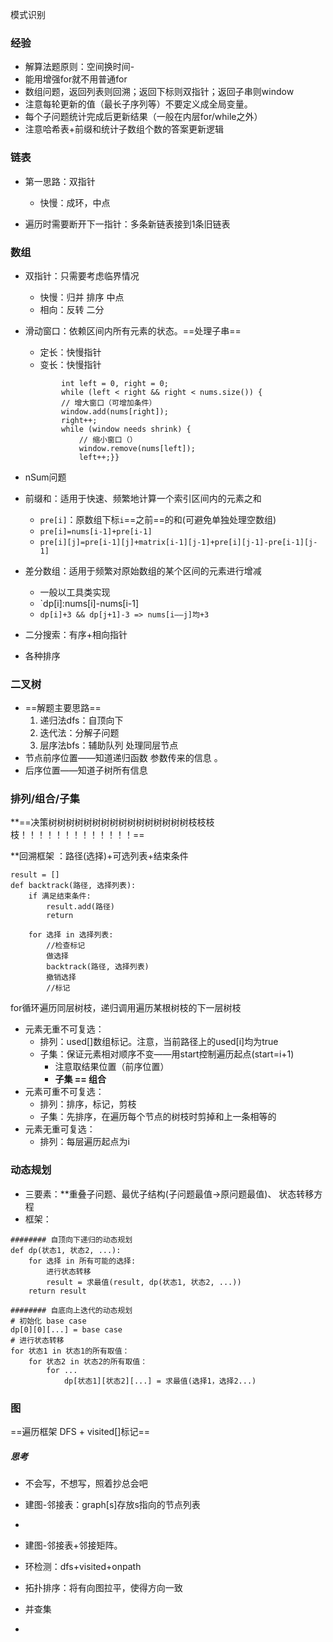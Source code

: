 模式识别
### 经验
- 解算法题原则：空间换时间-
- 能用增强for就不用普通for
- 数组问题，返回列表则回溯；返回下标则双指针；返回子串则window
- 注意每轮更新的值（最长子序列等）不要定义成全局变量。
- 每个子问题统计完成后更新结果（一般在内层for/while之外）
- 注意哈希表+前缀和统计子数组个数的答案更新逻辑

### 链表
- 第一思路：双指针
	- 快慢：成环，中点

- 遍历时需要断开下一指针：多条新链表接到1条旧链表

### 数组
- 双指针：只需要考虑临界情况
	- 快慢：归并 排序 中点
	- 相向：反转 二分
- 滑动窗口：依赖区间内所有元素的状态。==处理子串==
	- 定长：快慢指针
	- 变长：快慢指针
	```
			int left = 0, right = 0;
			while (left < right && right < nums.size()) {
		    // 增大窗口（可增加条件）
		    window.add(nums[right]);
		    right++;
		    while (window needs shrink) {
		        // 缩小窗口（）
		        window.remove(nums[left]);
		        left++;}}
  ```
  
- nSum问题
- 前缀和：适用于快速、频繁地计算一个索引区间内的元素之和
	- `pre[i]`：原数组下标`i`==之前==的和(可避免单独处理空数组)
	- `pre[i]=nums[i-1]+pre[i-1]`
	- `pre[i][j]=pre[i-1][j]+matrix[i-1][j-1]+pre[i][j-1]-pre[i-1][j-1]`
- 差分数组：适用于频繁对原始数组的某个区间的元素进行增减
	- 一般以工具类实现
	- `dp[i]:nums[i]-nums[i-1]
	- `dp[i]+3 && dp[j+1]-3 => nums[i——j]均+3`
- 二分搜索：有序+相向指针 
- 各种排序

### 二叉树
- ==解题主要思路==
	1. 递归法dfs：自顶向下
	2. 迭代法：分解子问题
	3. 层序法bfs：辅助队列 处理同层节点
- 节点前序位置——知道递归函数 参数传来的信息 。
- 后序位置——知道子树所有信息


### 排列/组合/子集

**==决策树树树树树树树树树树树树树树树树枝枝枝枝！！！！！！！！！！！！！==

**回溯框架 ：路径(选择)+可选列表+结束条件
```
result = []
def backtrack(路径, 选择列表):
    if 满足结束条件:
        result.add(路径)
        return
           
    for 选择 in 选择列表:
	    //检查标记
        做选择
        backtrack(路径, 选择列表)
        撤销选择
        //标记
```
for循环遍历同层树枝，递归调用遍历某根树枝的下一层树枝

- 元素无重不可复选：
	- 排列：used[]数组标记。注意，当前路径上的used[i]均为true
	- 子集：保证元素相对顺序不变——用start控制遍历起点(start=i+1)
		- 注意取结果位置（前序位置）
		- **子集 == 组合**
- 元素可重不可复选：
	- 排列：排序，标记，剪枝
	- 子集：先排序，在遍历每个节点的树枝时剪掉和上一条相等的
- 元素无重可复选：
	- 排列：每层遍历起点为i

### 动态规划

- 三要素：**重叠子问题、最优子结构(子问题最值->原问题最值)、 状态转移方程
- 框架：
```
######## 自顶向下递归的动态规划
def dp(状态1, 状态2, ...):
    for 选择 in 所有可能的选择:
        进行状态转移
        result = 求最值(result, dp(状态1, 状态2, ...))
    return result

######## 自底向上迭代的动态规划
# 初始化 base case
dp[0][0][...] = base case
# 进行状态转移
for 状态1 in 状态1的所有取值：
    for 状态2 in 状态2的所有取值：
        for ...
            dp[状态1][状态2][...] = 求最值(选择1，选择2...)

```

### 图
==遍历框架 DFS + visited[]标记==
##### 思考
- 不会写，不想写，照着抄总会吧
- 建图-邻接表：graph[s]存放s指向的节点列表
- 


- 建图-邻接表+邻接矩阵。
- 环检测：dfs+visited+onpath
- 拓扑排序：将有向图拉平，使得方向一致
- 并查集
- 